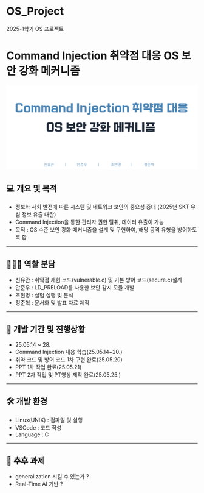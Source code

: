 # OS_Project
2025-1학기 OS 프로젝트

# Command Injection 취약점 대응 OS 보안 강화 메커니즘

![ppt 1st slide](pic/front.png)

## 💻 개요 및 목적

- 정보화 사회 발전에 따른 시스템 및 네트워크 보안의 중요성 증대 (2025년 SKT 유심 정보 유출 대란)
- Command Injection을 통한 관리자 권한 탈취, 데이터 유출이 가능
- 목적 : OS 수준 보안 강화 메커니즘을 설계 및 구현하여, 해당 공격 유형을 방어하도록 함

---

## 🧍🏼‍♂️ 역할 분담

- 신유관 : 취약점 재현 코드(vulnerable.c) 및 기본 방어 코드(secure.c)설계
- 안준우 : LD_PRELOAD를 사용한 보안 감시 모듈 개발
- 조현명 : 실험 실행 및 분석
- 정준혁 : 문서화 및 발표 자료 제작

---

## 📆 개발 기간 및 진행상황

- 25.05.14 ~ 28.
- Command Injection 내용 학습(25.05.14~20.)
- 취약 코드 및 방어 코드 1차 구현 완료(25.05.20)
- PPT 1차 작업 완료(25.05.21)
- PPT 2차 작업 및 PT영상 제작 완료(25.05.25.)

---

## 🛠️ 개발 환경

- Linux(UNIX) : 컴파일 및 실행
- VSCode : 코드 작성
- Language : C

---

## 🤔 추후 과제
- generalization 시킬 수 있는가 ?
- Real-Time AI 기반 ?






